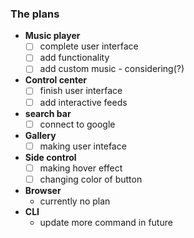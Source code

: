 ### The plans
- **Music player**
    - [ ] complete user interface
    - [ ] add functionality
    - [ ] add custom music - considering(?)
- **Control center**
    - [ ] finish user interface
    - [ ] add interactive feeds
- **search bar**
    - [ ] connect to google
- **Gallery**
    - [ ] making user inteface
- **Side control**
    - [ ] making hover effect
    - [ ] changing color of button
- **Browser**
    - currently no plan
- **CLI**
    - update more command in future